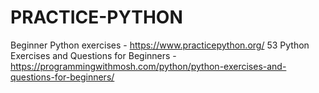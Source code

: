 # PRACTICE-PYTHON
Beginner Python exercises - https://www.practicepython.org/
53 Python Exercises and Questions for Beginners - https://programmingwithmosh.com/python/python-exercises-and-questions-for-beginners/
